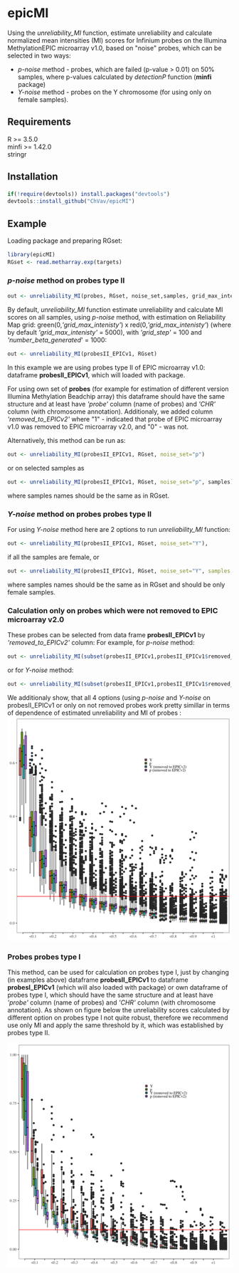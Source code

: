 
<!-- README.md is generated from README.Rmd. Please edit that file -->

# epicMI

<!-- badges: start -->
<!-- badges: end -->

Using the *unreliability_MI* function, estimate unreliability and calculate normalized mean intensities (MI) scores for Infinium probes on the
Illumina MethylationEPIC microarray v1.0, based on "noise" probes, which can be selected in two ways:
- *p-noise* method - probes, which are failed (p-value > 0.01) on 50% samples, where p-values calculated by *detectionP* function (**minfi** package) 
- *Y-noise* method - probes on the Y chromosome (for using only on female samples).

## Requirements

R \>= 3.5.0 <br> minfi \>= 1.42.0 <br> stringr

## Installation

``` r
if(!require(devtools)) install.packages("devtools")
devtools::install_github("ChVav/epicMI")
```

## Example
Loading package and preparing RGset:

``` r
library(epicMI)
RGset <- read.metharray.exp(targets)
```

### *p-noise* method on probes type II  
``` r
out <- unreliability_MI(probes, RGset, noise_set,samples, grid_max_intenisty, grid_step, number_beta_generated)
```

By default, *unreliability_MI* function estimate unreliability and calculate MI scores on all samples, using *p-noise* method, with estimation on Reliability Map grid: green(0,*'grid_max_intenisty'*) x red(0,*'grid_max_intenisty'*) (where by default *'grid_max_intenisty'* = 5000), 
with *'grid_step'* = 100 and *'number_beta_generated*' = 1000:

``` r
out <- unreliability_MI(probesII_EPICv1, RGset)
```
In this example we are using probes type II of EPIC microarray v1.0: dataframe **probesII_EPICv1**, which will loaded with package. 

For using own set of **probes** (for example  for estimation of different version Illumina Methylation Beadchip array) this dataframe should have the same structure and at least have *'probe'* column (name of probes) and *'CHR'* column (with chromosome annotation).
Additionaly, we added column *'removed_to_EPICv2'* where "1" - indicated that probe of EPIC microarray v1.0 was removed to EPIC microarray v2.0, and "0" - was not.

Alternatively, this method can be run as:
``` r
out <- unreliability_MI(probesII_EPICv1, RGset, noise_set="p")
```
or on selected samples as
``` r
out <- unreliability_MI(probesII_EPICv1, RGset, noise_set="p", samples),
```
where samples names should be the same as in RGset.

### *Y-noise* method on probes probes type II

For using *Y-noise* method here are 2 options to run *unreliability_MI* function:
``` r
out <- unreliability_MI(probesII_EPICv1, RGset, noise_set="Y"),
```
if all the samples are female, 
or 
``` r
out <- unreliability_MI(probesII_EPICv1, RGset, noise_set="Y", samples = female_samples),
```
where samples names should be the same as in RGset and should be only female samples.

### Calculation only on probes which were not removed to EPIC microarray v2.0
These probes can be selected from data frame **probesII_EPICv1** by *'removed_to_EPICv2'* column:
For example, for *p-noise* method:
``` r
out <- unreliability_MI(subset(probesII_EPICv1,probesII_EPICv1$removed_to_EPICv2 == 0), RGset, noise_set="p")
```
or for *Y-noise* method:
``` r
out <- unreliability_MI(subset(probesII_EPICv1,probesII_EPICv1$removed_to_EPICv2 == 0), RGset, noise_set="Y").
```
We additionaly show, that all 4 options (using *p-noise* and *Y-noise* on probesII_EPICv1 or only on not removed probes work pretty simillar in terms of dependence of estimated unreliability and MI of probes :
<img src="data/fig/unreliability_vs_MI.png" width="700"/>

### Probes probes type I
This method, can be used for calculation on probes type I, just by changing (in examples above) dataframe **probesII_EPICv1** to dataframe **probesI_EPICv1** (which will also loaded with package) or own dataframe of probes type I, which should have the same structure and at least have *'probe'* column (name of probes) and *'CHR'* column (with chromosome annotation). 
As shown on figure below the unreliability scores calculated by different option on probes type I not quite robust, therefore we recommend use only MI and apply the same threshold by it, which was established by probes type II.

<img src="data/fig/unreliability_vs_MI_probesI.png" width="700"/> 


